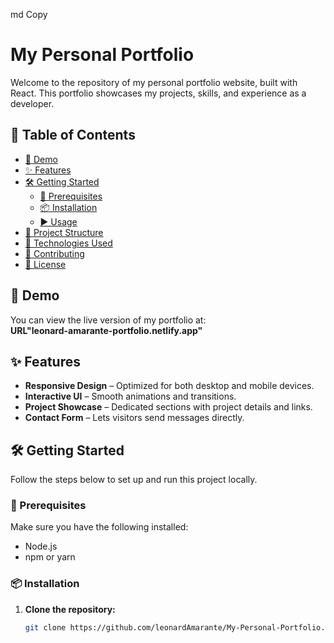 
md
Copy
# My Personal Portfolio

Welcome to the repository of my personal portfolio website, built with React. This portfolio showcases my projects, skills, and experience as a developer.

## 📁 Table of Contents

- [🚀 Demo](#-demo)
- [✨ Features](#-features)
- [🛠 Getting Started](#-getting-started)
  - [🔧 Prerequisites](#-prerequisites)
  - [📦 Installation](#-installation)
  - [▶️ Usage](#-usage)
- [📂 Project Structure](#-project-structure)
- [🧰 Technologies Used](#-technologies-used)
- [🤝 Contributing](#-contributing)
- [📝 License](#-license)

## 🚀 Demo

You can view the live version of my portfolio at:  
**URL"leonard-amarante-portfolio.netlify.app"**

## ✨ Features

* **Responsive Design** – Optimized for both desktop and mobile devices.
* **Interactive UI** – Smooth animations and transitions.
* **Project Showcase** – Dedicated sections with project details and links.
* **Contact Form** – Lets visitors send messages directly.

## 🛠 Getting Started

Follow the steps below to set up and run this project locally.

### 🔧 Prerequisites

Make sure you have the following installed:

* Node.js
* npm or yarn

### 📦 Installation

1. **Clone the repository:**

   ```bash
   git clone https://github.com/leonardAmarante/My-Personal-Portfolio.git

